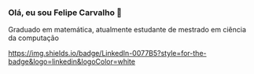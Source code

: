 ### Olá, eu sou Felipe Carvalho 👋
Graduado em matemática, atualmente estudante de mestrado em ciência da computação 

https://img.shields.io/badge/LinkedIn-0077B5?style=for-the-badge&logo=linkedin&logoColor=white
